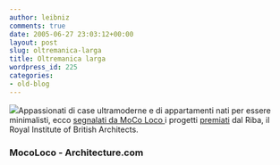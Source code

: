 ```yaml
---
author: leibniz
comments: true
date: 2005-06-27 23:03:12+00:00
layout: post
slug: oltremanica-larga
title: Oltremanica larga
wordpress_id: 225
categories:
- old-blog
---
```


![](http://www.architecture.com/imageLibrary/jpeg80/8892.jpg)Appassionati di case ultramoderne e di appartamenti nati per essere minimalisti, ecco [segnalati da MoCo Loco ](http://mocoloco.com/archives/001211.php)i progetti [premiati](http://www.architecture.com/go/Architecture/Also/Awards_4719.html) dal Riba, il Royal Institute of British Architects.  



### MocoLoco - Architecture.com
